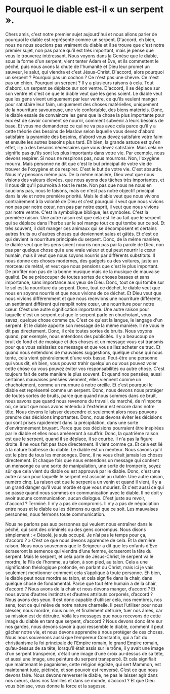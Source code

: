 # Pourquoi le diable est-il « un serpent ».

Chers amis, c'est notre premier sujet aujourd'hui et nous allons parler de pourquoi le diable est représenté comme un serpent. D'accord, eh bien, nous ne nous soucions pas vraiment du diable et il se trouve que c'est notre premier sujet, non pas parce qu'il est très important, mais je pense que vous le trouverez intéressant. Nous voyons dans la Genèse que le diable, sous la forme d'un serpent, vient tenter Adam et Ève, et ils commettent le péché, puis nous avons la chute de l'humanité et Dieu leur promet un sauveur, le salut, qui viendra et c'est Jésus-Christ. D'accord, alors pourquoi un serpent ? Pourquoi pas un cochon ? Ce n'est pas une chèvre. Ce n'est pas un chien. Pourquoi un serpent ? Il y a plusieurs raisons à cela. Tout d'abord, un serpent se déplace sur son ventre. D'accord, il se déplace sur son ventre et c'est ce que le diable veut que les gens soient. Le diable veut que les gens vivent uniquement par leur ventre, ce qu'ils veulent manger pour satisfaire leur faim, uniquement des choses matérielles, uniquement de la nourriture savoureuse, une vie confortable, des biens matériels. Donc, le diable essaie de convaincre les gens que la chose la plus importante pour eux est de savoir comment se nourrir, comment subvenir à leurs besoins de base. Et vous me demanderez ce qui ne va pas avec cela parce qu'il y a cette théorie des besoins de Maslow selon laquelle vous devez d'abord satisfaire la pyramide des besoins, d'abord vous devez satisfaire votre faim et ensuite les autres besoins plus tard. Eh bien, la grande astuce est qu'en effet, il y a des besoins nécessaires que vous devez satisfaire. Mais cela ne signifie pas qu'ils sont les plus importants dans votre vie. Par exemple, nous devons respirer. Si nous ne respirons pas, nous mourrons. Non, l'oxygène mourra. Mais personne ne dit que c'est le but principal de votre vie de trouver de l'oxygène et de respirer. C'est le but de votre vie. C'est absurde. Nous n'y pensons même pas. De la même manière, Dieu veut que nous visions des valeurs élevées, que nous ayons des tâches très importantes, et Il nous dit qu'Il pourvoira à tout le reste. Non pas que nous ne nous en soucions pas, nous le faisons, mais ce n'est pas notre objectif principal dans la vie et notre première priorité. Mais le diable veut que nous vivions contrairement à la volonté de Dieu et c'est pourquoi il veut que nous vivions non pas par notre cœur, non pas par notre esprit, il veut que nous vivions par notre ventre. C'est la symbolique biblique, les symboles. C'est la première raison. Une autre raison est que cela est lié au fait que le serpent qui se déplace dans l'herbe sur le sol mange tout ce qui tombe sur ce sol. Et très souvent, il doit manger ces animaux qui se décomposent et certains autres fruits ou d'autres choses qui deviennent sales et gâtés. Et c'est ce qui devient la nourriture principale du serpent. Donc, de la même manière, le diable veut que les gens soient nourris non pas par la parole de Dieu, non pas par quelque chose qui a une vraie valeur et qui peut nourrir le cœur humain, mais il veut que nous soyons nourris par différents substituts. Il nous donne ces choses modernes, des gadgets ou des voitures, juste un morceau de métal, et veut que nous pensions que c'est le plus important. De profiter non pas de la bonne musique mais de la musique de mauvaise qualité. De se préoccuper de toutes sortes de choses basses et sans importance, sans importance aux yeux de Dieu. Donc, tout ce qui tombe sur le sol est la nourriture du serpent. Donc, tout ce déchet, le diable veut que nous en soyons nourris et que nous vivions de ce déchet. Et Dieu veut que nous vivions différemment et que nous recevions une nourriture différente, un sentiment différent qui remplit notre cœur, une nourriture pour notre cœur. C'est une autre signification importante. Une autre raison pour laquelle c'est un serpent est que le serpent parle en chuchotant, vous savez, quelque chose comme ça. C'est ce qu'est la langue, le langage d'un serpent. Et le diable apporte son message de la même manière. Il ne vous le dit pas directement. Donc, il crée toutes sortes de bruits. Nous voyons quand, par exemple, nous entendons des publicités. Il y a beaucoup de bruit de fond et de musique et des choses et un message vous est transmis pour que vous saisissiez ce message et que vous alliez acheter ce truc. Et quand nous entendons de mauvaises suggestions, quelque chose qui nous tente, cela vient généralement d'une voix basse. Peut-être une personne qui vous dit, eh bien, vous pouvez trahir quelqu'un ou vous pouvez voler cette chose ou vous pouvez éviter vos responsabilités ou autre chose. C'est toujours fait de cette manière le plus souvent. Et quand nos pensées, aussi certaines mauvaises pensées viennent, elles viennent comme un chuchotement, comme un murmure à notre oreille. Et c'est pourquoi le diable est représenté comme un serpent. Donc, nous devons nous protéger de toutes sortes de bruits, parce que quand nous sommes dans ce bruit, nous savons que quand nous revenons du travail, du marché, de n'importe où, ce bruit que nous avons entendu à l'extérieur est encore dans notre tête. Nous devons le laisser descendre et seulement alors nous pouvons prendre des décisions importantes. Donc, nous devons éviter les décisions qui sont prises rapidement dans la précipitation, dans une sorte d'environnement bruyant. Parce que ces décisions pourraient être inspirées par le diable et elles nous amèneront à souffrir. Donc, la quatrième raison est que le serpent, quand il se déplace, il se courbe. Il n'a pas la figure droite. Il ne vous fait pas face directement. Il vient comme ça. Et cela est lié à la nature traîtresse du diable. Le diable est un menteur. Nous savons qu'il est le père de tous les mensonges. Donc, il ne vous dirait jamais les choses directement. Et chaque fois que nous entendons un message qui contient un mensonge ou une sorte de manipulation, une sorte de tromperie, soyez sûr que cela vient du diable ou est approuvé par le diable. Donc, c'est une autre raison pour laquelle le serpent est associé au diable. Une autre raison, numéro cinq. La raison est que le serpent a un venin et quand il vient, il y a un grand danger qu'il vous morde et que vous mouriez. Et c'est aussi ce qui se passe quand nous sommes en communication avec le diable. Il ne doit y avoir aucune communication, aucun dialogue. C'est juste au revoir, d'accord ? Terminé. Il n'y a pas de compromis. Il n'y a pas de négociation entre nous et le diable ou les démons ou quoi que ce soit. Les mauvaises personnes, nous fermons toute communication.

Nous ne parlons pas aux personnes qui veulent nous entraîner dans le péché, qui sont des criminels ou des gens corrompus. Nous disons simplement : « Désolé, je suis occupé. Je n’ai pas le temps pour ça, d’accord ? » C’est ce que nous devons apprendre de cela. Et la dernière raison. Nous nous souvenons que le Seigneur a dit que les enfants d’Ève écraseront la semence qui viendra d’une femme, écraseront la tête du serpent. Mais le serpent, et cela parle de Jésus-Christ, le serpent va le mordre, le Fils de l’homme, au talon, à son pied, au talon. Cela a une signification théologique profonde, en parlant du Christ, mais ici je vais seulement mentionner comment cela s’applique à toute personne. Eh bien, le diable peut nous mordre au talon, et cela signifie dans la chair, dans quelque chose de fondamental. Parce que tout être humain a de la chair, d’accord ? Nous avons de la chair et nous devons manger, d’accord ? Et nous avons d’autres instincts et d’autres attributs corporels, d’accord ? Nous avons des yeux. Il est donc capable d’utiliser cela, nos membres, nos sens, tout ce qui relève de notre nature charnelle. Il peut l’utiliser pour nous blesser, nous mordre, nous nuire, et finalement détruire, tuer nos âmes, car sa mission est de détruire. Voilà les messages que nous recevons de cette image du diable en tant que serpent, d’accord ? Nous devons donc être sur nos gardes, nous devons savoir à quoi ressemble le diable, comment il peut gâcher notre vie, et nous devons apprendre à nous protéger de ces choses. Nous nous souvenons aussi que l’empereur Constantin, qui a fait du christianisme la foi principale de l’Empire romain, le grand Empire romain, qu’au-dessus de sa tête, lorsqu’il était assis sur le trône, il y avait une image d’un serpent transpercé, c’était une image d’une croix au-dessus de sa tête, et aussi une image, une peinture du serpent transpercé. Et cela signifiait que maintenant le paganisme, cette religion égoïste, qui sert Mammon, est maintenant tuée, piétinée, et son pouvoir est renversé. C’est ce que nous devons faire. Nous devons renverser le diable, ne pas le laisser agir dans nos cœurs, dans nos familles et dans ce monde, d’accord ? Et que Dieu vous bénisse, vous donne la force et la sagesse.

